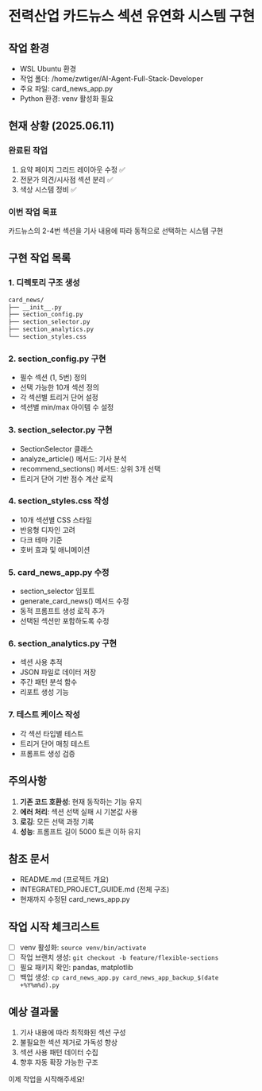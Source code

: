 # 전력산업 카드뉴스 섹션 유연화 시스템 구현

## 작업 환경
- WSL Ubuntu 환경
- 작업 폴더: /home/zwtiger/AI-Agent-Full-Stack-Developer
- 주요 파일: card_news_app.py
- Python 환경: venv 활성화 필요

## 현재 상황 (2025.06.11)
### 완료된 작업
1. 요약 페이지 그리드 레이아웃 수정 ✅
2. 전문가 의견/시사점 섹션 분리 ✅
3. 색상 시스템 정비 ✅

### 이번 작업 목표
카드뉴스의 2-4번 섹션을 기사 내용에 따라 동적으로 선택하는 시스템 구현

## 구현 작업 목록

### 1. 디렉토리 구조 생성
```bash
card_news/
├── __init__.py
├── section_config.py
├── section_selector.py
├── section_analytics.py
└── section_styles.css
```

### 2. section_config.py 구현
- 필수 섹션 (1, 5번) 정의
- 선택 가능한 10개 섹션 정의
- 각 섹션별 트리거 단어 설정
- 섹션별 min/max 아이템 수 설정

### 3. section_selector.py 구현
- SectionSelector 클래스
- analyze_article() 메서드: 기사 분석
- recommend_sections() 메서드: 상위 3개 선택
- 트리거 단어 기반 점수 계산 로직

### 4. section_styles.css 작성
- 10개 섹션별 CSS 스타일
- 반응형 디자인 고려
- 다크 테마 기준
- 호버 효과 및 애니메이션

### 5. card_news_app.py 수정
- section_selector 임포트
- generate_card_news() 메서드 수정
- 동적 프롬프트 생성 로직 추가
- 선택된 섹션만 포함하도록 수정

### 6. section_analytics.py 구현
- 섹션 사용 추적
- JSON 파일로 데이터 저장
- 주간 패턴 분석 함수
- 리포트 생성 기능

### 7. 테스트 케이스 작성
- 각 섹션 타입별 테스트
- 트리거 단어 매칭 테스트
- 프롬프트 생성 검증

## 주의사항
1. **기존 코드 호환성**: 현재 동작하는 기능 유지
2. **에러 처리**: 섹션 선택 실패 시 기본값 사용
3. **로깅**: 모든 선택 과정 기록
4. **성능**: 프롬프트 길이 5000 토큰 이하 유지

## 참조 문서
- README.md (프로젝트 개요)
- INTEGRATED_PROJECT_GUIDE.md (전체 구조)
- 현재까지 수정된 card_news_app.py

## 작업 시작 체크리스트
- [ ] venv 활성화: `source venv/bin/activate`
- [ ] 작업 브랜치 생성: `git checkout -b feature/flexible-sections`
- [ ] 필요 패키지 확인: pandas, matplotlib
- [ ] 백업 생성: `cp card_news_app.py card_news_app_backup_$(date +%Y%m%d).py`

## 예상 결과물
1. 기사 내용에 따라 최적화된 섹션 구성
2. 불필요한 섹션 제거로 가독성 향상
3. 섹션 사용 패턴 데이터 수집
4. 향후 자동 확장 가능한 구조

이제 작업을 시작해주세요!
